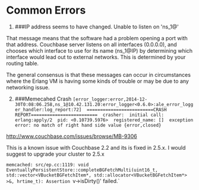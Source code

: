 Common Errors
==============

1. ###IP address seems to have changed. Unable to listen on 'ns_1@'

That message means that the software had a problem opening a port with that address. Couchbase server listens on all interfaces (0.0.0.0), and chooses which interface to use for its name (ns_1@IP) by determining which interface would lead out to external networks. This is determined by your routing table.

The general consensus is that these messages can occur in circumstances where the Erlang VM is having some kinds of trouble or may be due to any networking issue.


2. ###Memecahed Crash
 `[error_logger:error,2014-12-30T0:08:06.258,ns_1@10.42.131.20:error_logger<0.6.0>:ale_error_logger_handler:log_report:72] 
=========================CRASH REPORT========================= 
crasher: 
initial call: erlang:apply/2 
pid: <0.10739.5976> 
registered_name: [] 
exception error: no match of right hand side value {error,closed} `



http://www.couchbase.com/issues/browse/MB-9306

This is a known issue with Couchbase 2.2 and its is fixed in 2.5.x. I would suggest to upgrade your cluster to 2.5.x

`memcached: src/ep.cc:1119: void EventuallyPersistentStore::completeBGFetchMulti(uint16_t, std::vector<VBucketBGFetchItem*, std::allocator<VBucketBGFetchItem*> >&, hrtime_t): Assertion `v->isDirty()' failed.`
